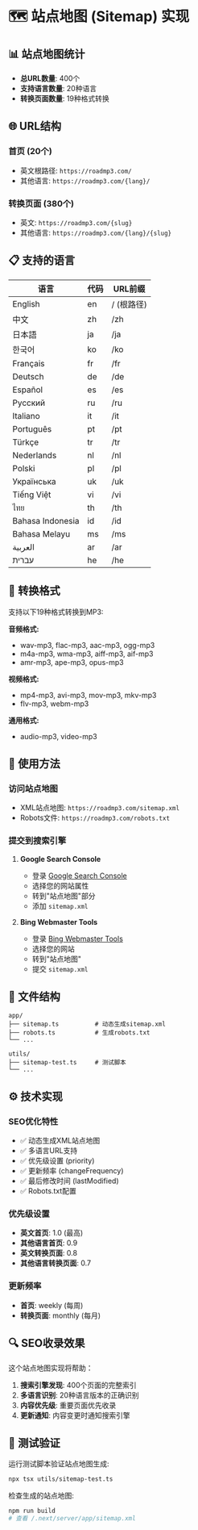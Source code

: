 # 🗺️ 站点地图 (Sitemap) 实现

## 📊 站点地图统计

- **总URL数量**: 400个
- **支持语言数量**: 20种语言
- **转换页面数量**: 19种格式转换

## 🌐 URL结构

### 首页 (20个)
- 英文根路径: `https://roadmp3.com/`
- 其他语言: `https://roadmp3.com/{lang}/`

### 转换页面 (380个)
- 英文: `https://roadmp3.com/{slug}`
- 其他语言: `https://roadmp3.com/{lang}/{slug}`

## 📋 支持的语言

| 语言 | 代码 | URL前缀 |
|------|------|---------|
| English | en | / (根路径) |
| 中文 | zh | /zh |
| 日本語 | ja | /ja |
| 한국어 | ko | /ko |
| Français | fr | /fr |
| Deutsch | de | /de |
| Español | es | /es |
| Русский | ru | /ru |
| Italiano | it | /it |
| Português | pt | /pt |
| Türkçe | tr | /tr |
| Nederlands | nl | /nl |
| Polski | pl | /pl |
| Українська | uk | /uk |
| Tiếng Việt | vi | /vi |
| ไทย | th | /th |
| Bahasa Indonesia | id | /id |
| Bahasa Melayu | ms | /ms |
| العربية | ar | /ar |
| עברית | he | /he |

## 🔧 转换格式

支持以下19种格式转换到MP3:

**音频格式:**
- wav-mp3, flac-mp3, aac-mp3, ogg-mp3
- m4a-mp3, wma-mp3, aiff-mp3, aif-mp3
- amr-mp3, ape-mp3, opus-mp3

**视频格式:**
- mp4-mp3, avi-mp3, mov-mp3, mkv-mp3
- flv-mp3, webm-mp3

**通用格式:**
- audio-mp3, video-mp3

## 🚀 使用方法

### 访问站点地图
- XML站点地图: `https://roadmp3.com/sitemap.xml`
- Robots文件: `https://roadmp3.com/robots.txt`

### 提交到搜索引擎

1. **Google Search Console**
   - 登录 [Google Search Console](https://search.google.com/search-console)
   - 选择您的网站属性
   - 转到"站点地图"部分
   - 添加 `sitemap.xml`

2. **Bing Webmaster Tools**
   - 登录 [Bing Webmaster Tools](https://www.bing.com/webmasters)
   - 选择您的网站
   - 转到"站点地图"
   - 提交 `sitemap.xml`

## 📁 文件结构

```
app/
├── sitemap.ts          # 动态生成sitemap.xml
├── robots.ts           # 生成robots.txt
└── ...

utils/
├── sitemap-test.ts     # 测试脚本
└── ...
```

## ⚙️ 技术实现

### SEO优化特性
- ✅ 动态生成XML站点地图
- ✅ 多语言URL支持
- ✅ 优先级设置 (priority)
- ✅ 更新频率 (changeFrequency)
- ✅ 最后修改时间 (lastModified)
- ✅ Robots.txt配置

### 优先级设置
- **英文首页**: 1.0 (最高)
- **其他语言首页**: 0.9
- **英文转换页面**: 0.8
- **其他语言转换页面**: 0.7

### 更新频率
- **首页**: weekly (每周)
- **转换页面**: monthly (每月)

## 🔍 SEO收录效果

这个站点地图实现将帮助：

1. **搜索引擎发现**: 400个页面的完整索引
2. **多语言识别**: 20种语言版本的正确识别
3. **内容优先级**: 重要页面优先收录
4. **更新通知**: 内容变更时通知搜索引擎

## 🧪 测试验证

运行测试脚本验证站点地图生成:

```bash
npx tsx utils/sitemap-test.ts
```

检查生成的站点地图:

```bash
npm run build
# 查看 /.next/server/app/sitemap.xml
```